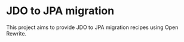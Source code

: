 # JDO to JPA migration

This project aims to provide JDO to JPA migration recipes using Open Rewrite.
